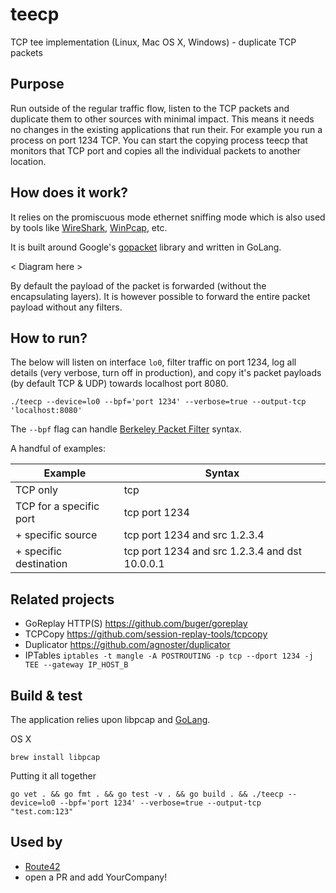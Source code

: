 # teecp
TCP tee implementation (Linux, Mac OS X, Windows) - duplicate TCP packets

## Purpose
Run outside of the regular traffic flow, listen to the TCP packets and duplicate them
to other sources with minimal impact. This means it needs no changes in the
existing applications that run their. For example you run a process on port 
1234 TCP. You can start the copying process teecp that monitors that TCP port
and copies all the individual packets to another location.

## How does it work?
It relies on the promiscuous mode ethernet sniffing mode which is also used by 
tools like [WireShark](https://www.wireshark.org/), [WinPcap](https://www.winpcap.org/), etc.

It is built around Google's [gopacket](https://github.com/google/gopacket) library and written in GoLang.

< Diagram here >

By default the payload of the packet is forwarded (without the encapsulating layers). 
It is however possible to forward the entire packet payload without any filters.

## How to run?
The below will listen on interface `lo0`, filter traffic on port 1234, log 
all details (very verbose, turn off in production), and copy it's packet payloads 
(by default TCP & UDP) towards localhost port 8080.
```
./teecp --device=lo0 --bpf='port 1234' --verbose=true --output-tcp 'localhost:8080'
```

The `--bpf` flag can handle [Berkeley Packet Filter](https://en.wikipedia.org/wiki/Berkeley_Packet_Filter) syntax. 

A handful of examples:

| Example                 | Syntax                                         |
|-------------------------|------------------------------------------------|
| TCP only                | tcp                                            |
| TCP for a specific port | tcp port 1234                                  |
| + specific source       | tcp port 1234 and src 1.2.3.4                  |
| + specific destination  | tcp port 1234 and src 1.2.3.4 and dst 10.0.0.1 | 

## Related projects
- GoReplay HTTP(S) https://github.com/buger/goreplay
- TCPCopy https://github.com/session-replay-tools/tcpcopy
- Duplicator https://github.com/agnoster/duplicator
- IPTables `iptables -t mangle -A POSTROUTING -p tcp --dport 1234 -j TEE --gateway IP_HOST_B`

## Build & test
The application relies upon libpcap and [GoLang](https://golang.org/doc/install). 

OS X
```
brew install libpcap
```

Putting it all together
```
go vet . && go fmt . && go test -v . && go build . && ./teecp --device=lo0 --bpf='port 1234' --verbose=true --output-tcp "test.com:123"
```

## Used by
- [Route42](https://route42.nl/)
- open a PR and add YourCompany!